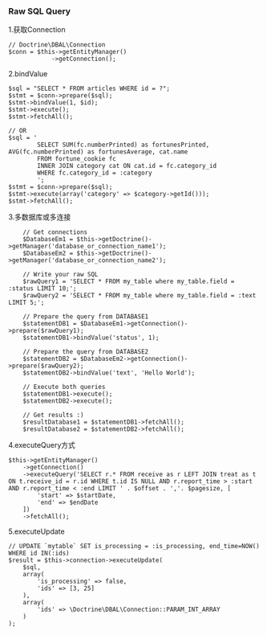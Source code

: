 ### Raw SQL Query

1.获取Connection
    
	// Doctrine\DBAL\Connection
	$conn = $this->getEntityManager()
	            ->getConnection();

2.bindValue

	$sql = "SELECT * FROM articles WHERE id = ?";
	$stmt = $conn->prepare($sql);
	$stmt->bindValue(1, $id);
	$stmt->execute();
	$stmt->fetchAll();

	// OR
	$sql = '
            SELECT SUM(fc.numberPrinted) as fortunesPrinted, AVG(fc.numberPrinted) as fortunesAverage, cat.name
            FROM fortune_cookie fc
            INNER JOIN category cat ON cat.id = fc.category_id
            WHERE fc.category_id = :category
            ';
    $stmt = $conn->prepare($sql);
    $stmt->execute(array('category' => $category->getId()));
    $stmt->fetchAll();

3.多数据库或多连接

		// Get connections
        $DatabaseEm1 = $this->getDoctrine()->getManager('database_or_connection_name1');
        $DatabaseEm2 = $this->getDoctrine()->getManager('database_or_connection_name2');

        // Write your raw SQL
        $rawQuery1 = 'SELECT * FROM my_table where my_table.field = :status LIMIT 10;';
        $rawQuery2 = 'SELECT * FROM my_table where my_table.field = :text LIMIT 5;';

        // Prepare the query from DATABASE1
        $statementDB1 = $DatabaseEm1->getConnection()->prepare($rawQuery1);
        $statementDB1->bindValue('status', 1);

        // Prepare the query from DATABASE2
        $statementDB2 = $DatabaseEm2->getConnection()->prepare($rawQuery2);
        $statementDB2->bindValue('text', 'Hello World');

        // Execute both queries
        $statementDB1->execute();
        $statementDB2->execute();

        // Get results :)
        $resultDatabase1 = $statementDB1->fetchAll();
        $resultDatabase2 = $statementDB2->fetchAll();

4.executeQuery方式

	$this->getEntityManager()
        ->getConnection()
        ->executeQuery('SELECT r.* FROM receive as r LEFT JOIN treat as t ON t.receive_id = r.id WHERE t.id IS NULL AND r.report_time > :start AND r.report_time < :end LIMIT ' . $offset . ','. $pagesize, [
            'start' => $startDate,
            'end' => $endDate
        ])
        ->fetchAll();

5.executeUpdate  


	// UPDATE `mytable` SET is_processing = :is_processing, end_time=NOW() WHERE id IN(:ids)
	$result = $this->connection->executeUpdate(
	    $sql,
	    array(
	        'is_processing' => false,
	        'ids' => [3, 25]
	    ),
	    array(
	        'ids' => \Doctrine\DBAL\Connection::PARAM_INT_ARRAY
	    )
	);